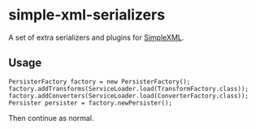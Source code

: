 simple-xml-serializers
=====================

A set of extra serializers and plugins for
[SimpleXML](http://simple.sourceforge.net/).

Usage
-----

```
PersisterFactory factory = new PersisterFactory();
factory.addTransforms(ServiceLoader.load(TransformFactory.class));
factory.addConverters(ServiceLoader.load(ConverterFactory.class));
Persister persister = factory.newPersister();
```

Then continue as normal.

